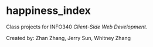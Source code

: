 # happiness_index

Class projects for INFO340 *Client-Side Web Development*.

Created by: Zhan Zhang, Jerry Sun, Whitney Zhang
